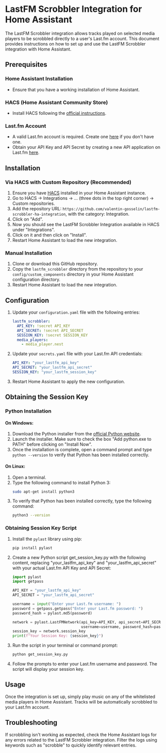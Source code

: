 # LastFM Scrobbler Integration for Home Assistant

The LastFM Scrobbler integration allows tracks played on selected media players to be scrobbled directly to a user's Last.fm account. This document provides instructions on how to set up and use the LastFM Scrobbler integration with Home Assistant.

## Prerequisites

### Home Assistant Installation

- Ensure that you have a working installation of Home Assistant.

### HACS (Home Assistant Community Store)

- Install HACS following the [official instructions](https://hacs.xyz/docs/installation/installation).

### Last.fm Account

- A valid Last.fm account is required. Create one [here](https://www.last.fm/join) if you don't have one.
- Obtain your API Key and API Secret by creating a new API application on Last.fm [here](https://www.last.fm/api/account/create).

## Installation

### Via HACS with Custom Repository (Recommended)

1. Ensure you have [HACS](https://hacs.xyz/docs/installation/installation) installed in your Home Assistant instance.
2. Go to HACS -> Integrations -> ... (three dots in the top right corner) -> Custom repositories.
3. Add the repository URL: `https://github.com/valentin-gosselin/lastfm-scrobbler-ha-integration`, with the category: Integration.
4. Click on "Add".
5. Now you should see the LastFM Scrobbler Integration available in HACS under "Integrations".
6. Click on it and then click on "Install".
7. Restart Home Assistant to load the new integration.

### Manual Installation

1. Clone or download this GitHub repository.
2. Copy the `lastfm_scrobbler` directory from the repository to your `config/custom_components` directory in your Home Assistant configuration directory.
3. Restart Home Assistant to load the new integration.

## Configuration

1. Update your `configuration.yaml` file with the following entries:

   ```yaml
   lastfm_scrobbler:
     API_KEY: !secret API_KEY
     API_SECRET: !secret API_SECRET
     SESSION_KEY: !secret SESSION_KEY
     media_players:
       - media_player.nest
   ```

2. Update your `secrets.yaml` file with your Last.fm API credentials:

   ```yaml
   API_KEY: "your_lastfm_api_key"
   API_SECRET: "your_lastfm_api_secret"
   SESSION_KEY: "your_lastfm_session_key"
   ```

3. Restart Home Assistant to apply the new configuration.

## Obtaining the Session Key

### Python Installation

#### On Windows:

1. Download the Python installer from the [official Python website](https://www.python.org/downloads/windows/).
2. Launch the installer. Make sure to check the box "Add python.exe to PATH" before clicking on "Install Now".
3. Once the installation is complete, open a command prompt and type `python --version` to verify that Python has been installed correctly.

#### On Linux:

1. Open a terminal.
2. Type the following command to install Python 3:
   ```bash
   sudo apt-get install python3
   ```
3. To verify that Python has been installed correctly, type the following command:
   ```bash
   python3 --version
   ```

### Obtaining Session Key Script

1. Install the `pylast` library using pip:

   ```bash
   pip install pylast
   ```

2. Create a new Python script get_session_key.py with the following content, replacing "your_lastfm_api_key" and "your_lastfm_api_secret" with your actual Last.fm API Key and API Secret:

   ```python
   import pylast
   import getpass

   API_KEY = "your_lastfm_api_key"
   API_SECRET = "your_lastfm_api_secret"

   username = input("Enter your Last.fm username: ")
   password = getpass.getpass("Enter your Last.fm password: ")
   password_hash = pylast.md5(password)

   network = pylast.LastFMNetwork(api_key=API_KEY, api_secret=API_SECRET,
                                  username=username, password_hash=password_hash)
   session_key = network.session_key
   print(f"Your Session Key: {session_key}")
   ```

3. Run the script in your terminal or command prompt:

   ```bash
   python get_session_key.py
   ```

4. Follow the prompts to enter your Last.fm username and password. The script will display your session key.

## Usage

Once the integration is set up, simply play music on any of the whitelisted media players in Home Assistant. Tracks will be automatically scrobbled to your Last.fm account.

## Troubleshooting

If scrobbling isn't working as expected, check the Home Assistant logs for any errors related to the LastFM Scrobbler integration. Filter the logs using keywords such as "scrobble" to quickly identify relevant entries.
